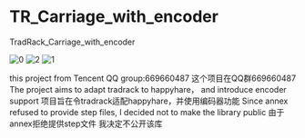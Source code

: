 # TR_Carriage_with_encoder
TradRack_Carriage_with_encoder

![0](https://github.com/qqqwqk/TR_Carriage_with_encoder/assets/19486934/4a1e7e32-2867-43ff-9076-744c0ddf2a8b)
![2](https://github.com/qqqwqk/TR_Carriage_with_encoder/assets/19486934/5a0957b1-a054-4f9b-bda0-93ae3c28b1d9)
![1](https://github.com/qqqwqk/TR_Carriage_with_encoder/assets/19486934/7421ed53-2379-4ce7-9bd7-4ac38763d4ca)


this project from Tencent QQ group:669660487
这个项目在QQ群669660487
The project aims to adapt tradrack to happyhare， and introduce encoder support
项目旨在令tradrack适配happyhare，并使用编码器功能
Since annex refused to provide step files, I decided not to make the library public
由于annex拒绝提供step文件 我决定不公开该库
